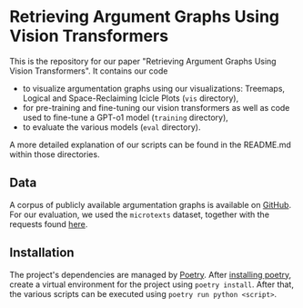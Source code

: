 # Retrieving Argument Graphs Using Vision Transformers
This is the repository for our paper "Retrieving Argument Graphs Using Vision Transformers".
It contains our code
- to visualize argumentation graphs using our visualizations: Treemaps, Logical and Space-Reclaiming Icicle Plots (`vis` directory), 
- for pre-training and fine-tuning our vision transformers as well as code used to fine-tune a GPT-o1 model (`training` directory),
- to evaluate the various models (`eval` directory).

A more detailed explanation of our scripts can be found in the README.md within those directories.


## Data
A corpus of publicly available argumentation graphs is available on [GitHub](https://github.com/recap-utr/arguebase-public). For our evaluation, we used the `microtexts` dataset, together with the requests found [here](https://github.com/recap-utr/arguelauncher).


## Installation
The project's dependencies are managed by [Poetry](https://python-poetry.org/). After [installing poetry](https://python-poetry.org/docs/cli/#install), create a virtual environment for the project using `poetry install`. After that, the various scripts can be executed using `poetry run python <script>`.